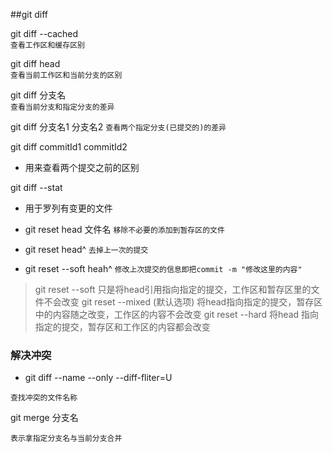 ##git diff

git diff --cached  
`查看工作区和缓存区别`

git diff  head 	
`查看当前工作区和当前分支的区别`

git diff 分支名 	
`查看当前分支和指定分支的差异`

git diff 分支名1 分支名2 
`查看两个指定分支(已提交的)的差异`

git diff commitId1 commitId2 

* 用来查看两个提交之前的区别

git diff --stat 

* 用于罗列有变更的文件

* git reset head 文件名  `移除不必要的添加到暂存区的文件`
*  git reset 	head^    `去掉上一次的提交`
*   git reset --soft heah^ `修改上次提交的信息即把commit -m "修改这里的内容"`

> git reset --soft 只是将head引用指向指定的提交，工作区和暂存区里的文件不会改变
>  git reset --mixed (默认选项) 将head指向指定的提交，暂存区中的内容随之改变，工作区的内容不会改变
>  git reset --hard 将head 指向指定的提交，暂存区和工作区的内容都会改变

### 解决冲突

* git diff --name --only  --diff-fliter=U

`查找冲突的文件名称`

git merge 分支名 
		
	表示拿指定分支名与当前分支合并
	

















